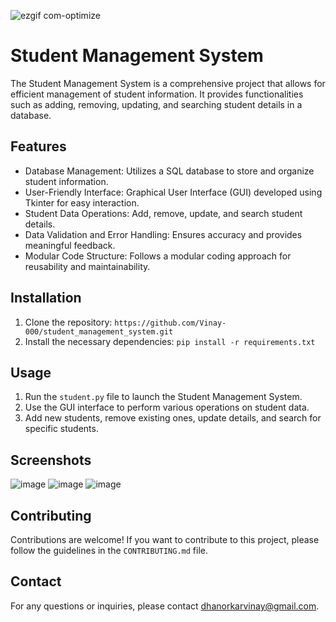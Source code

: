 
![ezgif com-optimize](https://github.com/Vinay-000/student_management_system/assets/56780725/551c9823-c4e5-42ca-914b-6f4752a2ff59)

# Student Management System

The Student Management System is a comprehensive project that allows for efficient management of student information. It provides functionalities such as adding, removing, updating, and searching student details in a database.

## Features

- Database Management: Utilizes a SQL database to store and organize student information.
- User-Friendly Interface: Graphical User Interface (GUI) developed using Tkinter for easy interaction.
- Student Data Operations: Add, remove, update, and search student details.
- Data Validation and Error Handling: Ensures accuracy and provides meaningful feedback.
- Modular Code Structure: Follows a modular coding approach for reusability and maintainability.

## Installation

1. Clone the repository: `https://github.com/Vinay-000/student_management_system.git`
2. Install the necessary dependencies: `pip install -r requirements.txt`

## Usage

1. Run the `student.py` file to launch the Student Management System.
2. Use the GUI interface to perform various operations on student data.
3. Add new students, remove existing ones, update details, and search for specific students.

## Screenshots
![image](https://github.com/Vinay-000/student_management_system/assets/56780725/ceae11bf-fbf3-4bad-ac93-625a8920600a)
![image](https://github.com/Vinay-000/student_management_system/assets/56780725/74e602b9-f8a7-4db7-a477-d90a7e31d90d)
![image](https://github.com/Vinay-000/student_management_system/assets/56780725/d3ab4acc-ef91-4e2e-a57a-6a2d54da6c9b)



## Contributing

Contributions are welcome! If you want to contribute to this project, please follow the guidelines in the `CONTRIBUTING.md` file.


## Contact

For any questions or inquiries, please contact dhanorkarvinay@gmail.com.
